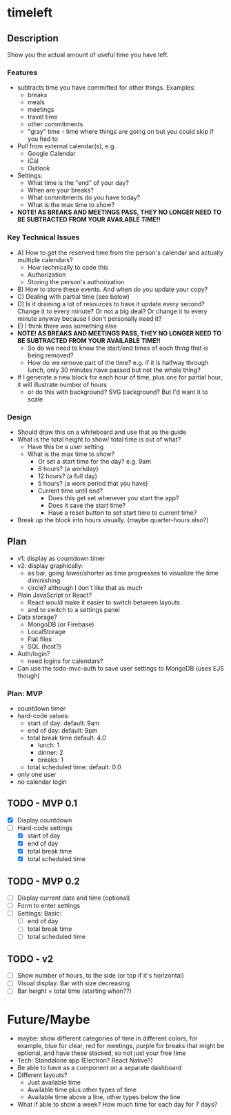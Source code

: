 # timeleft

## Description
Show you the actual amount of useful time you have left.

### Features

* subtracts time you have committed for other things. Examples:
  * breaks
  * meals
  * meetings
  * travel time
  * other commitments
  * "gray" time - time where things are going on but you could skip if you had to
* Pull from external calendar(s), e.g.
  * Google Calendar
  * iCal
  * Outlook
* Settings:
  * What time is the "end" of your day?
  * When are your breaks?
  * What commitments do you have today?
  * What is the max time to show? 
* **NOTE! AS BREAKS AND MEETINGS PASS, THEY NO LONGER NEED TO BE SUBTRACTED FROM YOUR AVAILABLE TIME!!**

### Key Technical Issues
* A) How to get the reserved time from the person's calendar and actually multiple calendars?
  * How technically to code this
  * Authorization
  * Storing the person's authorization
* B) How to store these events. And when do you update your copy?
* C) Dealing with partial time (see below)
* D) Is it draining a lot of resources to have it update every second? Change it to every minute? Or not a big deal? Or change it to every minute anyway because I don't personally need it?
* E) I think there was something else
* **NOTE! AS BREAKS AND MEETINGS PASS, THEY NO LONGER NEED TO BE SUBTRACTED FROM YOUR AVAILABLE TIME!!**
  * So do we need to know the start/end times of each thing that is being removed?
  * How do we remove part of the time? e.g. if it is halfway through lunch, only 30 minutes have passed but not the whole thing?
* If I generate a new block for each hour of time, plus one for partial hour, it will illustrate number of hours
  * or do this with background? SVG background? But I'd want it to scale

### Design
* Should draw this on a whiteboard and use that as the guide
* What is the total height to show/ total time is out of what?
  * Have this be a user setting
  * What is the max time to show? 
    * Or set a start time for the day? e.g. 9am
    * 8 hours? (a workday)
    * 12 hours? (a full day)
    * 5 hours? (a work period that you have)
    * Current time until end? 
      * Does this get set whenever you start the app?
      * Does it save the start time?
      * Have a reset button to set start time to current time?
* Break up the block into hours visually. (maybe quarter-hours also?)

## Plan
* v1: display as countdown timer
* v2: display graphically:
  * as bar, going lower/shorter as time progresses to visualize the time diminishing
  * circle? although I don't like that as much
* Plain JavaScript or React?
  * React would make it easier to switch between layouts
  * and to switch to a settings panel
* Data storage? 
  * MongoDB (or Firebase)
  * LocalStorage
  * Flat files
  * SQL (host?)
* Auth/login?
  * need logins for calendars?
* Can use the todo-mvc-auth to save user settings to MongoDB (uses EJS though) 

### Plan: MVP
* countdown timer
* hard-code values:
  * start of day: default: 9am
  * end of day: default: 9pm
  * total break time default: 4.0 
    * lunch: 1
    * dinner: 2
    * breaks: 1
  * total scheduled time: default: 0.0
* only one user
* no calendar login 

## TODO - MVP 0.1
- [x] Display countdown
- [ ] Hard-code settings
  - [x] start of day
  - [x] end of day
  - [x] total break time
  - [x] total scheduled time

## TODO - MVP 0.2
- [ ] Display current date and time (optional)
- [ ] Form to enter settings
- [ ] Settings: Basic:
  - [ ] end of day
  - [ ] total break time
  - [ ] total scheduled time

## TODO - v2
- [ ] Show number of hours, to the side (or top if it's horizontal)
- [ ] Visual display: Bar with size decreasing
- [ ] Bar height = total time (starting when??)

# Future/Maybe
* maybe: show different categories of time in different colors, for example, blue for clear, red for meetings, purple for breaks that might be optional, and have these stacked, so not just your free time
* Tech: Standalone app (Electron? React Native?)
* Be able to have as a component on a separate dashboard
* Different layouts?
  * Just available time
  * Available time plus other types of time
  * Available time above a line, other types below the line
* What if able to show a week? How much time for each day for 7 days?
  